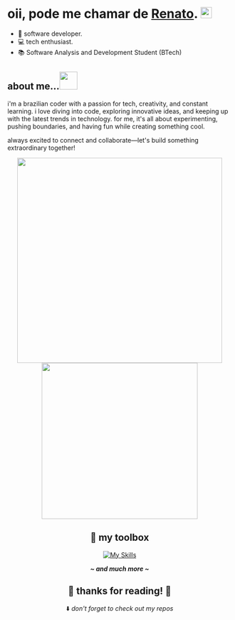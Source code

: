 <h1>oii, pode me chamar de <a href="https://github.com/thnbi">Renato</a>. <img src="https://media.giphy.com/media/hvRJCLFzcasrR4ia7z/giphy.gif" height="25px" width="25px">  </h1>

- 🌱 software developer.
- 💻 tech enthusiast.
- 📚 Software Analysis and Development Student (BTech)
 
## about me...<img height="40px" width="40px" src="https://media.giphy.com/media/5xRW2cUKfcyQg/giphy.gif">

i'm a brazilian coder with a passion for tech, creativity, and constant learning. i love diving into code, exploring innovative ideas, and keeping up with the latest trends in technology. for me, it's all about experimenting, pushing boundaries, and having fun while creating something cool.

always excited to connect and collaborate—let's build something extraordinary together!
<div align="center">

  <img width="460px" src="https://github-readme-stats.vercel.app/api?username=thnbi&show_icons=true&theme=transparent&rank_icon=github" />
  <img
  width="350px"
  src="https://github-readme-stats.vercel.app/api/top-langs/?username=thnbi&layout=compact&theme=transparent&exclude_repo=Alura-One,hana-docs,CRUD,beauty-saloon-site,periodic-table,tela-de-cadastro,alura-newsletter,alura-plus-project"
/>

  ## 🧰  my toolbox

  [![My Skills](https://skillicons.dev/icons?i=js,ts,python,c,cs,java,dotnet)](https://skillicons.dev)

  <em><b>__~ and much more ~__</b></em>

  <h2> 💖 thanks for reading! 💖 </h2>

  ⬇️ <em>don't forget to check out my repos</em>
</div>
